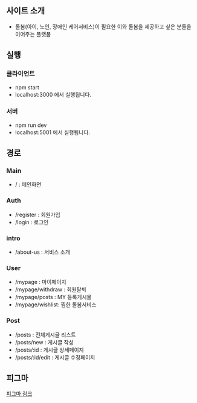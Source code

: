 ## 사이트 소개

- 돌봄(아이, 노인, 장애인 케어서비스)이 필요한 이와 돌봄을 제공하고 싶은 분들을 이어주는 플랫폼

## 실행

### 클라이언트

- npm start
- localhost:3000 에서 실행됩니다.

### 서버

- npm run dev
- localhost:5001 에서 실행됩니다.

## 경로

### Main

- / : 메인화면

### Auth

- /register : 회원가입
- /login : 로그인

### intro

- /about-us : 서비스 소개

### User

- /mypage : 마이페이지
- /mypage/withdraw : 회원탈퇴
- /mypage/posts : MY 등록게시물
- /mypage/wishlist: 찜한 돌봄서비스

### Post

- /posts : 전체게시글 리스트
- /posts/new : 게시글 작성
- /posts/:id : 게시글 상세페이지
- /posts/:id/edit : 게시글 수정페이지

## 피그마

[피그마 링크](https://www.figma.com/file/Yp60grFclpl3YAxRcyCUXE/%EC%97%98%EB%A6%AC%EC%8A%A4-2%EC%B0%A8-%2F-2%ED%8C%80?type=design&node-id=0%3A1&mode=design&t=NhkdZmmKiBYe3Wuf-1)
